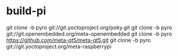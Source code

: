# build-pi

git clone -b pyro git://git.yoctoproject.org/poky.git
git clone -b pyro git://git.openembedded.org/meta-openembedded
git clone -b pyro https://github.com/meta-qt5/meta-qt5.git
git clone -b pyro git://git.yoctoproject.org/meta-raspberrypi
